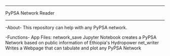 ____________________
PyPSA Network Reader
____________________

-About-
This repository can help with any PyPSA network.

-Functions-
App Files:
          network_save 
                      Jupyter Notebook creates a PyPSA Network based on public information of Ethiopia's Hydropower
          net_writer
                    Writes a Webpage that can tabulate and plot any PyPSA Network


